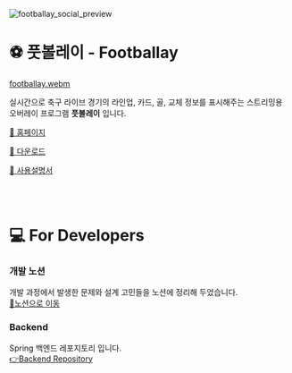 ![footballay_social_preview](https://github.com/user-attachments/assets/15a98e95-d2cd-4106-853f-e6b9949359b5)

# ⚽️ 풋볼레이 - Footballay

[footballay.webm](https://github.com/user-attachments/assets/703d7859-cc2c-4a38-8a59-804637ba8770)

실시간으로 축구 라이브 경기의 라인업, 카드, 골, 교체 정보를 표시해주는 스트리밍용 오버레이 프로그램 **풋볼레이** 입니다.

[🔗 홈페이지](https://footballay.com/) 

[💾 다운로드](https://footballay.com/download)

[📄 사용설명서](https://footballay.gitbook.io/docs/)

<br><br>

# 💻 For Developers

### 개발 노션

개발 과정에서 발생한 문제와 설계 고민들을 노션에 정리해 두었습니다.  
[📄노션으로 이동](https://exuberant-longan-0fc.notion.site/1d5b75adcd6580f28510dcc84dc59437?pvs=4)

### Backend

Spring 백엔드 레포지토리 입니다.  
[👉Backend Repository](https://github.com/PhysicksKim/score-board-backend)
